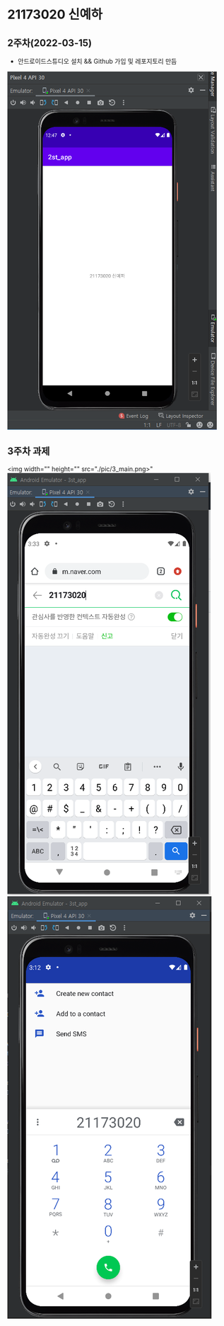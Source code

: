 # 21173020 신예하

## 2주차(2022-03-15)
- 안드로이드스튜디오 설치 && Github 가입 및 레포지토리 만듬

 <img width="" heigh="" src="./pic/2st.png"></img>

## 3주차 과제

<img width="" height="" src="./pic/3_main.png>" </img>
<img width="" height="" src="./pic/3_naver.png"> </img> 
<img width="" height="" src="./pic/3_call.png"> </img>
